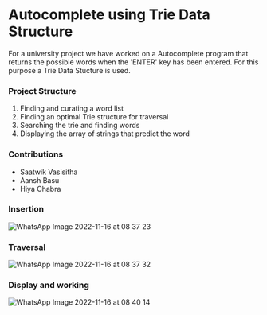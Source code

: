 # Autocomplete using Trie Data Structure
For a university project we have worked on a Autocomplete program that returns the possible words when the 'ENTER' key has been entered. For this purpose a Trie Data Stucture is used. 

### Project Structure 

1.  Finding and curating a word list
2. Finding an optimal Trie structure for traversal 
3. Searching the trie and finding words 
4. Displaying the array of strings that predict the word 

### Contributions
 - Saatwik Vasisitha
 - Aansh Basu 
 - Hiya Chabra
 
### Insertion 
![WhatsApp Image 2022-11-16 at 08 37 23](https://user-images.githubusercontent.com/88363398/202074266-fd2b9370-b0a9-45ed-8baf-5b6ca09616f6.jpeg)

### Traversal
![WhatsApp Image 2022-11-16 at 08 37 32](https://user-images.githubusercontent.com/88363398/202074385-d33a7caa-9f5e-4a3c-947c-00751c64ad71.jpeg)

### Display and working 
![WhatsApp Image 2022-11-16 at 08 40 14](https://user-images.githubusercontent.com/88363398/202074495-81cf1885-b589-4309-961f-575bcbf82882.jpeg)
